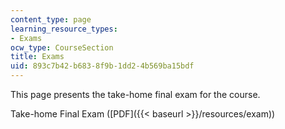 ```yaml
---
content_type: page
learning_resource_types:
- Exams
ocw_type: CourseSection
title: Exams
uid: 893c7b42-b683-8f9b-1dd2-4b569ba15bdf
---
```


This page presents the take-home final exam for the course.

Take-home Final Exam ([PDF]({{< baseurl >}}/resources/exam))